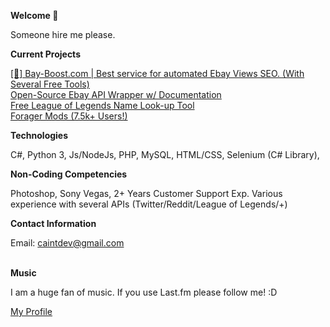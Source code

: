 **Welcome 👋**

Someone hire me please.


**Current Projects**

<a href="https://bay-boost.com/" target="_blank">[🚀] Bay-Boost.com | Best service for automated Ebay Views SEO. (With Several Free Tools)</a><br>
<a href="https://github.com/Bay-Boost/Ebay-API-Wrapper-PHP" target="_blank">Open-Source Ebay API Wrapper w/ Documentation</a><br>
<a href="https://www.leagueglance.com/" target="_blank">Free League of Legends Name Look-up Tool</a><br>
<a href="https://steamcommunity.com/profiles/76561199083717641/myworkshopfiles/" target="_blank">Forager Mods (7.5k+ Users!)</a>


**Technologies**

C#, Python 3, Js/NodeJs, PHP, MySQL, HTML/CSS, Selenium (C# Library), 


**Non-Coding Competencies**

Photoshop, Sony Vegas, 2+ Years Customer Support Exp. Various experience with several APIs (Twitter/Reddit/League of Legends/+)


**Contact Information**  

Email: caintdev@gmail.com<br/><br/>


**Music**

I am a huge fan of music. If you use Last.fm please follow me! :D

<a target="_blank" href="https://www.last.fm/user/Cain">My Profile</a>

